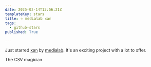 ```yaml
---
date: 2025-02-14T13:56:21Z
templateKey: stars
title: ⭐ medialab xan
tags:
  - github-stars
published: True

---
```


Just starred [xan](https://github.com/medialab/xan) by [medialab](https://github.com/medialab). It's an exciting project with a lot to offer.

The CSV magician
